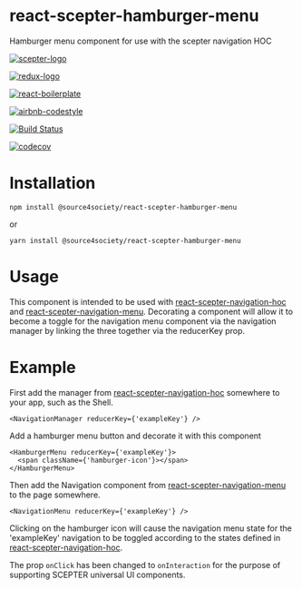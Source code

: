 # react-scepter-hamburger-menu
Hamburger menu component for use with the scepter navigation HOC

[![scepter-logo](http://res.cloudinary.com/source-4-society/image/upload/v1519221119/scepter_hzpcqt.png)](https://github.com/source4societyorg/SCEPTER-core)

[![redux-logo](https://raw.githubusercontent.com/reactjs/redux/master/logo/logo-title-dark.png)](https://github.com/reactjs/redux)

[![react-boilerplate](https://github.com/react-boilerplate/brand/blob/master/assets/logo.png)](https://gihub.com/react-boilerplate)

[![airbnb-codestyle](https://camo.githubusercontent.com/1c5c800fbdabc79cfaca8c90dd47022a5b5c7486/68747470733a2f2f696d672e736869656c64732e696f2f62616467652f636f64652532307374796c652d616972626e622d627269676874677265656e2e7376673f7374796c653d666c61742d737175617265)](https://github.com/airbnb/javascript)

[![Build Status](https://travis-ci.org/source4societyorg/react-scepter-hamburger-menu.svg?branch=master)](https://travis-ci.org/source4societyorg/react-scepter-hamburger-menu)

[![codecov](https://codecov.io/gh/source4societyorg/react-scepter-hamburger-menu/branch/master/graph/badge.svg)](https://codecov.io/gh/source4societyorg/react-scepter-hamburger-menu)

# Installation

    npm install @source4society/react-scepter-hamburger-menu

or

    yarn install @source4society/react-scepter-hamburger-menu

# Usage

This component is intended to be used with [react-scepter-navigation-hoc](https://github.com/source4societyorg/react-scepter-navigation-hoc) and [react-scepter-navigation-menu](https://github.com/source4societyorg/react-scepter-navigation-menu). Decorating a component will allow it to become a toggle for the navigation menu component via the navigation manager by linking the three together via the reducerKey prop. 

# Example

First add the manager from [react-scepter-navigation-hoc](https://github.com/source4societyorg/react-scepter-navigation-hoc) somewhere to your app, such as the Shell.

    <NavigationManager reducerKey={'exampleKey'} />

Add a hamburger menu button and decorate it with this component

    <HamburgerMenu reducerKey={'exampleKey'}>
      <span className={'hamburger-icon'}></span>
    </HamburgerMenu>

Then add the Navigation component from [react-scepter-navigation-menu](https://github.com/source4societyorg/react-scepter-navigation-menu) to the page somewhere.

    <NavigationMenu reducerKey={'exampleKey'} />

Clicking on the hamburger icon will cause the navigation menu state for the 'exampleKey' navigation to be toggled according to the states defined in [react-scepter-navigation-hoc](https://github.com/source4societyorg/react-scepter-navigation-hoc).

The prop `onClick` has been changed to `onInteraction` for the purpose of supporting SCEPTER universal UI components.
